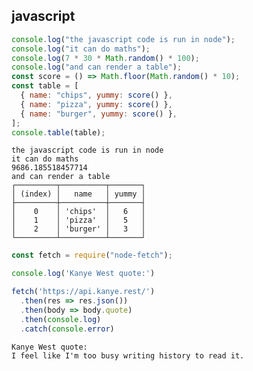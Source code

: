 ## javascript

``` js
console.log("the javascript code is run in node");
console.log("it can do maths");
console.log(7 * 30 * Math.random() * 100);
console.log("and can render a table");
const score = () => Math.floor(Math.random() * 10);
const table = [
  { name: "chips", yummy: score() },
  { name: "pizza", yummy: score() },
  { name: "burger", yummy: score() },
];
console.table(table);
```


``` markdown-code-runner
the javascript code is run in node
it can do maths
9686.185518457714
and can render a table
┌─────────┬──────────┬───────┐
│ (index) │   name   │ yummy │
├─────────┼──────────┼───────┤
│    0    │ 'chips'  │   6   │
│    1    │ 'pizza'  │   5   │
│    2    │ 'burger' │   3   │
└─────────┴──────────┴───────┘

```


``` js
const fetch = require("node-fetch");

console.log('Kanye West quote:')

fetch('https://api.kanye.rest/')
  .then(res => res.json())
  .then(body => body.quote)
  .then(console.log)
  .catch(console.error)
```
<!-- markdown-code-runner
  {
    "dependencies": [
      "node-fetch"
    ]
  }
-->


``` markdown-code-runner
Kanye West quote:
I feel like I'm too busy writing history to read it.

```

